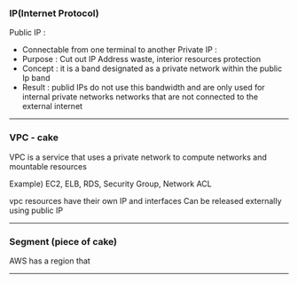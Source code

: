 ### IP(Internet Protocol)

Public  IP : 
- Connectable from one terminal to another 
Private IP :
- Purpose : Cut out IP Address waste, interior resources protection
- Concept  : it is a band designated as a private network within the public Ip band  
- Result : publid IPs do not use this bandwidth and are only used for internal private 
  networks networks that are not connected to the external internet

---
### VPC - cake 

VPC is a service that uses a private network to compute networks and mountable resources 

Example) EC2, ELB, RDS, Security Group, Network ACL

vpc resources have their own IP and interfaces 
Can be released externally using public IP 

---
### Segment (piece of cake)

AWS has a region that 



---


